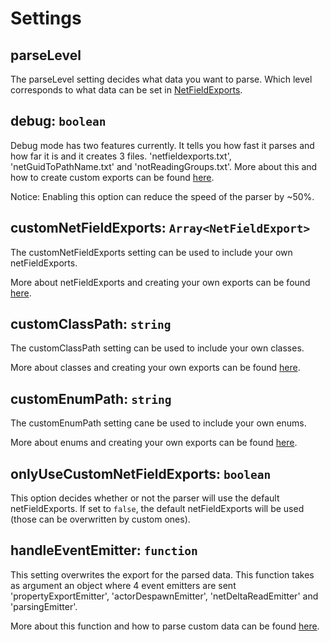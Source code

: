 # Settings

## parseLevel
The parseLevel setting decides what data you want to parse. Which level corresponds to what data can be set in [NetFieldExports](./addOwnExports.md#create-netfieldexports).

## debug: `boolean`
Debug mode has two features currently. It tells you how fast it parses and how far it is and it creates 3 files. 'netfieldexports.txt', 'netGuidToPathName.txt' and 'notReadingGroups.txt'. More about this and how to create custom exports can be found [here](./addOwnExports.md).

Notice: Enabling this option can reduce the speed of the parser by ~50%.

## customNetFieldExports: `Array<NetFieldExport>`
The customNetFieldExports setting can be used to include your own netFieldExports.

More about netFieldExports and creating your own exports can be found [here](./addOwnExports.md#create-netfieldexports).

## customClassPath: `string`
The customClassPath setting can be used to include your own classes.

More about classes and creating your own exports can be found [here](./addOwnExports.md#create-classes).

## customEnumPath: `string`
The customEnumPath setting cane be used to include your own enums.

More about enums and creating your own exports can be found [here](./addOwnExports.md#create-enums).

## onlyUseCustomNetFieldExports: `boolean`
This option decides whether or not the parser will use the default netFieldExports. If set to `false`, the default netFieldExports will be used (those can be overwritten by custom ones).

## handleEventEmitter: `function`
This setting overwrites the export for the parsed data. This function takes as argument an object where 4 event emitters are sent 'propertyExportEmitter', 'actorDespawnEmitter', 'netDeltaReadEmitter' and 'parsingEmitter'.

More about this function and how to parse custom data can be found [here](./addOwnExports.md#custom-on-export-read).
